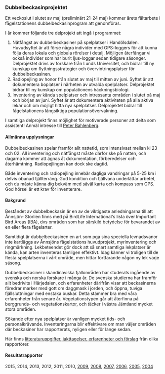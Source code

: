 ### Dubbelbeckasinprojektet

Ett veckoslut i slutet av maj (preliminärt 21-24 maj) kommer årets fältarbete i fågelstationens dubbelbeckasinprogram att genomföras.

I år kommer följande tre delprojekt att ingå i programmet:

1. Nätfångst av dubbelbeckasiner på spelplatser i Handölsdalen. Huvudsyftet är att förse några individer med GPS-loggers för att kunna följa deras lokala och globala rörelser i detalj. Möjligen återfångar vi också individer som har burit ljus-loggar sedan tidigare säsonger. Delprojektet drivs av forskare från Lunds Universitet, och bidrar till ny kunskap om flyttningsstrategier och övervintringsplatser för dubbelbeckasinen.
2. Radiopejling av honor från slutet av maj till mitten av juni. Syftet är att dokumentera boplatser i närheten av utvalda spelplatser. Delprojektet bidrar till ny kunskap om populationens häckningsbiologi.
3. Inventering av kända spelplatser och intressanta områden i slutet på maj och början av juni. Syftet är att dokumentera aktiviteten på alla aktiva lekar och om möjligt hitta nya spelplatser. Delprojektet bidrar till fågelstationens långsiktiga populationsövervakning.

I samtliga delprojekt finns möjlighet för motiverade personer att delta som assistent! Anmäl intresse till [Peter Bahlenberg][peter].

#### Allmänna upplysningar
Dubbelbeckasinen spelar framför allt nattetid, som intensivast mellan kl 23 och 02. All inventering och nätfångst måste därför ske på natten, och dagarna kommer att ägnas åt dokumentation, förberedelser och återhämtning. Radiopejlingen kan dock ske dagtid.

Både inventering och radiopejling innebär dagliga vandringar på 5-25 km i delvis obanad fjällterräng. God kondition och fjällvana underlättar arbetet, och du måste känna dig bekväm med såväl karta och kompass som GPS. God hörsel är ett krav för inventerare.

#### Bakgrund
Beståndet av dubbelbeckasin är en av de viktigaste anledningarna till att Ånnsjön- Storlien finns med på BirdLife International's lista över Important Bird Areas (IBA), dvs områden som har särskild betydelse för bevarandet av en eller flera fågelarter.

Samtidigt är dubbelbeckasinen en art som pga sina speciella levnadsvanor inte kartläggs av Ånnsjöns fågelstations huvudprojekt, myrinventering och ringmärkning. Lekbeteendet gör dock att så snart samtliga lekplatser är kända, kan arten inventeras tämligen effektivt. Idag känner vi troligen till de flesta spelplatserna i vårt område, men hittar fortfarande någon ny lek varje säsong.

Dubbelbeckasiner i skandinaviska fjällområden har studerats ingående av svenska och norska forskare i många år. De svenska studierna har framför allt bedrivits i Härjedalen, och erfarenheter därifrån visar att beckasinerna föredrar marker med gott om daggmask i jorden, och öppna, tuviga fjällsluttningar med enstaka buskar. Detta stämmer bra med våra erfarenheter från senare år. Vegetationstypen går att återfinna på berggrunds- och vegetationskartor, och täcker i västra Jämtland mycket stora områden.

Sökande efter nya spelplatser är vanligen mycket tids- och personalkrävande. Inventeringarna blir effektivare om man väljer områden där beckasiner har rapporterats, nyligen eller för länge sedan.

Här finns [litteraturuppgifter, iakttagelser, erfarenheter och förslag][1] från olika rapportörer.

#### Resultatrapporter
2015, 2014, 2013, 2012, 2011, 2010, [2009][rr09], [2008][rr08], [2007][rr07], [2006][rr06], [2005][rr05], [2004][rr04]

[rr09]: <#projects/great-snipe-2009>
[rr08]: <#projects/great-snipe-2008>
[rr07]: <#projects/great-snipe-2007>
[rr06]: <#projects/great-snipe-2006>
[rr05]: <#projects/great-snipe-2005>
[rr04]: <#projects/great-snipe-2004>

[peter]: <mailto:peter.bahlenberg@annsjon.org>
[1]: <#projects/great-snipe-background>